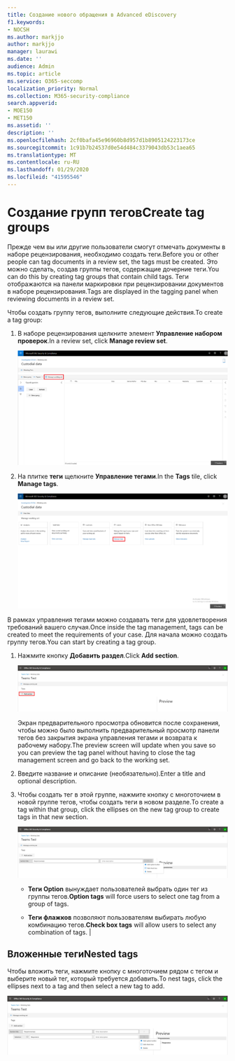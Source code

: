 ```yaml
---
title: Создание нового обращения в Advanced eDiscovery
f1.keywords:
- NOCSH
ms.author: markjjo
author: markjjo
manager: laurawi
ms.date: ''
audience: Admin
ms.topic: article
ms.service: O365-seccomp
localization_priority: Normal
ms.collection: M365-security-compliance
search.appverid:
- MOE150
- MET150
ms.assetid: ''
description: ''
ms.openlocfilehash: 2cf0bafa45e96960b8d957d1b8905124223173ce
ms.sourcegitcommit: 1c91b7b24537d0e54d484c3379043db53c1aea65
ms.translationtype: MT
ms.contentlocale: ru-RU
ms.lasthandoff: 01/29/2020
ms.locfileid: "41595546"
---
```

# <a name="create-tag-groups"></a><span data-ttu-id="d5638-102">Создание групп тегов</span><span class="sxs-lookup"><span data-stu-id="d5638-102">Create tag groups</span></span>

<span data-ttu-id="d5638-103">Прежде чем вы или другие пользователи смогут отмечать документы в наборе рецензирования, необходимо создать теги.</span><span class="sxs-lookup"><span data-stu-id="d5638-103">Before you or other people can tag documents in a review set, the tags must be created.</span></span> <span data-ttu-id="d5638-104">Это можно сделать, создав группы тегов, содержащие дочерние теги.</span><span class="sxs-lookup"><span data-stu-id="d5638-104">You can do this by creating tag groups that contain child tags.</span></span> <span data-ttu-id="d5638-105">Теги отображаются на панели маркировки при рецензировании документов в наборе рецензирования.</span><span class="sxs-lookup"><span data-stu-id="d5638-105">Tags are displayed in the tagging panel when reviewing documents in a review set.</span></span>

<span data-ttu-id="d5638-106">Чтобы создать группу тегов, выполните следующие действия.</span><span class="sxs-lookup"><span data-stu-id="d5638-106">To create a tag group:</span></span>

1.  <span data-ttu-id="d5638-107">В наборе рецензирования щелкните элемент **Управление набором проверок**.</span><span class="sxs-lookup"><span data-stu-id="d5638-107">In a review set, click **Manage review set**.</span></span>

    ![Щелкните Управление набором проверок](media/ED-managews.png)

2.  <span data-ttu-id="d5638-109">На плитке **теги** щелкните **Управление тегами**.</span><span class="sxs-lookup"><span data-stu-id="d5638-109">In the **Tags** tile, click **Manage tags**.</span></span>

    ![Щелкните Управление тегами на плитке тегов](media/ED-managetags.png)

<span data-ttu-id="d5638-111">В рамках управления тегами можно создавать теги для удовлетворения требований вашего случая.</span><span class="sxs-lookup"><span data-stu-id="d5638-111">Once inside the tag management, tags can be created to meet the requirements of your case.</span></span> <span data-ttu-id="d5638-112">Для начала можно создать группу тегов.</span><span class="sxs-lookup"><span data-stu-id="d5638-112">You can start by creating a tag group.</span></span>

1.  <span data-ttu-id="d5638-113">Нажмите кнопку **Добавить раздел**.</span><span class="sxs-lookup"><span data-stu-id="d5638-113">Click **Add section**.</span></span>

    ![Добавление группы тегов](media/ED-addtagsection.png)

    <span data-ttu-id="d5638-115">Экран предварительного просмотра обновится после сохранения, чтобы можно было выполнить предварительный просмотр панели тегов без закрытия экрана управления тегами и возврата к рабочему набору.</span><span class="sxs-lookup"><span data-stu-id="d5638-115">The preview screen will update when you save so you can preview the tag panel without having to close the tag management screen and go back to the working set.</span></span>

2. <span data-ttu-id="d5638-116">Введите название и описание (необязательно).</span><span class="sxs-lookup"><span data-stu-id="d5638-116">Enter a title and optional description.</span></span> 

3. <span data-ttu-id="d5638-117">Чтобы создать тег в этой группе, нажмите кнопку с многоточием в новой группе тегов, чтобы создать теги в новом разделе.</span><span class="sxs-lookup"><span data-stu-id="d5638-117">To create a tag within that group, click the ellipses on the new tag group to create tags in that new section.</span></span>
    
    ![Создание тегов в группе тегов](media/ED-createtag.png)

   - <span data-ttu-id="d5638-119">**Теги Option** вынуждает пользователей выбрать один тег из группы тегов.</span><span class="sxs-lookup"><span data-stu-id="d5638-119">**Option tags** will force users to select one tag from a group of tags.</span></span>
   
   - <span data-ttu-id="d5638-120">**Теги флажков** позволяют пользователям выбирать любую комбинацию тегов.</span><span class="sxs-lookup"><span data-stu-id="d5638-120">**Check box tags** will allow users to select any combination of tags.</span></span> |

## <a name="nested-tags"></a><span data-ttu-id="d5638-121">Вложенные теги</span><span class="sxs-lookup"><span data-stu-id="d5638-121">Nested tags</span></span>

<span data-ttu-id="d5638-122">Чтобы вложить теги, нажмите кнопку с многоточием рядом с тегом и выберите новый тег, который требуется добавить.</span><span class="sxs-lookup"><span data-stu-id="d5638-122">To nest tags, click the ellipses next to a tag and then select a new tag to add.</span></span>

![Вложенные теги](media/ED-tagnesting.png)

